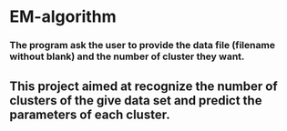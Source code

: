 # EM-algorithm
### The program ask the user to provide the data file (filename without blank) and the number of cluster they want. 
## This project aimed at recognize the number of clusters of the give data set and predict the parameters of each cluster.

